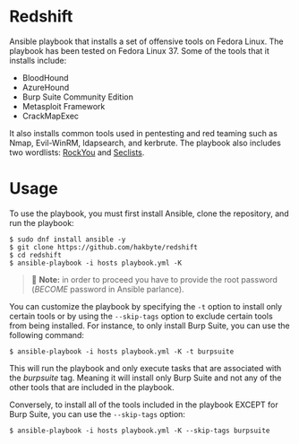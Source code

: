 
# Redshift

Ansible playbook that installs a set of offensive tools on Fedora Linux. The
playbook has been tested on Fedora Linux 37. Some of the tools that it installs
include:

- BloodHound
- AzureHound
- Burp Suite Community Edition
- Metasploit Framework
- CrackMapExec

It also installs common tools used in pentesting and red teaming such as Nmap,
Evil-WinRM, ldapsearch, and kerbrute. The playbook also includes two wordlists:
[RockYou](https://gitlab.com/kalilinux/packages/wordlists) and
[Seclists](https://github.com/danielmiessler/SecLists).

# Usage

To use the playbook, you must first install Ansible, clone the repository, and
run the playbook:

```
$ sudo dnf install ansible -y
$ git clone https://github.com/hakbyte/redshift
$ cd redshift
$ ansible-playbook -i hosts playbook.yml -K
```

> :memo: **Note:** in order to proceed you have to provide the root password
> (*BECOME* password in Ansible parlance).

You can customize the playbook by specifying the `-t` option to install only
certain tools or by using the `--skip-tags` option to exclude certain tools from
being installed. For instance, to only install Burp Suite, you can use the
following command:

```
$ ansible-playbook -i hosts playbook.yml -K -t burpsuite
```

This will run the playbook and only execute tasks that are associated with the
*burpsuite* tag. Meaning it will install only Burp Suite and not any of the
other tools that are included in the playbook.

Conversely, to install all of the tools included in the  playbook EXCEPT for
Burp Suite, you can use the `--skip-tags` option:

```
$ ansible-playbook -i hosts playbook.yml -K --skip-tags burpsuite
```

